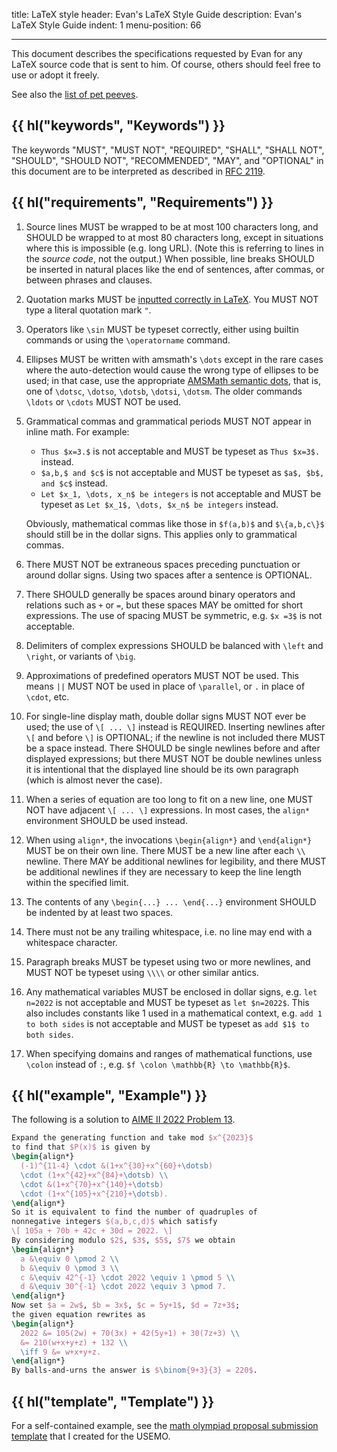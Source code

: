 title: LaTeX style
header: Evan's LaTeX Style Guide
description: Evan's LaTeX Style Guide
indent: 1
menu-position: 66

---

This document describes the specifications requested by Evan
for any LaTeX source code that is sent to him.
Of course, others should feel free to use or adopt it freely.

See also the [list of pet peeves][peeves].

[peeves]: https://web.evanchen.cc/handouts/LaTeXPetPeeve/LaTeXPetPeeve.pdf

## {{ hl("keywords", "Keywords") }}

The keywords "MUST", "MUST NOT", "REQUIRED", "SHALL", "SHALL
NOT", "SHOULD", "SHOULD NOT", "RECOMMENDED", "MAY", and
"OPTIONAL" in this document are to be interpreted as described in
[RFC 2119](https://www.rfc-editor.org/rfc/rfc2119).

## {{ hl("requirements", "Requirements") }}

1. Source lines MUST be wrapped to be at most 100 characters long,
   and SHOULD be wrapped to at most 80 characters long,
   except in situations where this is impossible (e.g. long URL).
   (Note this is referring to lines in the _source code_, not the output.)
   When possible, line breaks SHOULD be inserted in natural places
   like the end of sentences, after commas, or between phrases and clauses.

2. Quotation marks MUST be
   [inputted correctly in LaTeX](https://tex.stackexchange.com/a/621924/76888).
   You MUST NOT type a literal quotation mark `"`.

3. Operators like `\sin` MUST be typeset correctly,
   either using builtin commands or using the `\operatorname` command.

4. Ellipses MUST be written with amsmath's `\dots` except in the rare cases
   where the auto-detection would cause the wrong type of ellipses to be used;
   in that case, use the appropriate
   [AMSMath semantic dots](https://tex.stackexchange.com/a/122493/76888),
   that is, one of `\dotsc`, `\dotso`, `\dotsb`, `\dotsi`, `\dotsm`.
   The older commands `\ldots` or `\cdots` MUST NOT be used.

5. Grammatical commas and grammatical periods MUST NOT appear in inline math.
   For example:

   - `Thus $x=3.$` is not acceptable and MUST be typeset as `Thus $x=3$.`
     instead.
   - `$a,b,$ and $c$` is not acceptable
     and MUST be typeset as `$a$, $b$, and $c$` instead.
   - `Let $x_1, \dots, x_n$ be integers` is not acceptable
     and MUST be typeset as `Let $x_1$, \dots, $x_n$ be integers` instead.

   Obviously, mathematical commas like those in `$f(a,b)$` and `$\{a,b,c\}$`
   should still be in the dollar signs.
   This applies only to grammatical commas.

6. There MUST NOT be extraneous spaces preceding punctuation
   or around dollar signs.
   Using two spaces after a sentence is OPTIONAL.

7. There SHOULD generally be spaces around binary operators
   and relations such as `+` or `=`,
   but these spaces MAY be omitted for short expressions.
   The use of spacing MUST be symmetric, e.g. `$x =3$` is not acceptable.

8. Delimiters of complex expressions SHOULD be balanced
   with `\left` and `\right`, or variants of `\big`.

9. Approximations of predefined operators MUST NOT be used.
   This means `||` MUST NOT be used in place of `\parallel`,
   or `.` in place of `\cdot`, etc.

10. For single-line display math, double dollar signs MUST NOT ever be used;
    the use of `\[ ... \]` instead is REQUIRED.
    Inserting newlines after `\[` and before `\]` is OPTIONAL;
    if the newline is not included there MUST be a space instead.
    There SHOULD be single newlines before and after displayed expressions;
    but there MUST NOT be double newlines unless it is intentional
    that the displayed line should be its own paragraph
    (which is almost never the case).

11. When a series of equation are too long to fit on a new line,
    one MUST NOT have adjacent `\[ ... \]` expressions.
    In most cases, the `align*` environment SHOULD be used instead.

12. When using `align*`, the invocations
    `\begin{align*}` and `\end{align*}` MUST be on their own line.
    There MUST be a new line after each `\\` newline.
    There MAY be additional newlines for legibility,
    and there MUST be additional newlines if they are necessary to keep
    the line length within the specified limit.

13. The contents of any `\begin{...} ... \end{...}` environment
    SHOULD be indented by at least two spaces.

14. There must not be any trailing whitespace,
    i.e. no line may end with a whitespace character.

15. Paragraph breaks MUST be typeset using two or more newlines,
    and MUST NOT be typeset using `\\\\` or other similar antics.

16. Any mathematical variables MUST be enclosed in dollar signs,
    e.g. `let n=2022` is not acceptable and MUST be typeset as `let $n=2022$`.
    This also includes constants like 1 used in a mathematical context,
    e.g. `add 1 to both sides` is not acceptable and MUST be typeset as
    `add $1$ to both sides`.

17. When specifying domains and ranges of mathematical functions,
    use `\colon` instead of `:`, e.g. `$f \colon \mathbb{R} \to \mathbb{R}$`.

## {{ hl("example", "Example") }}

The following is a solution to
[AIME II 2022 Problem 13](https://aops.com/community/p24447196).

```latex
Expand the generating function and take mod $x^{2023}$
to find that $P(x)$ is given by
\begin{align*}
  (-1)^{11-4} \cdot &(1+x^{30}+x^{60}+\dotsb)
  \cdot (1+x^{42}+x^{84}+\dotsb) \\
  \cdot &(1+x^{70}+x^{140}+\dotsb)
  \cdot (1+x^{105}+x^{210}+\dotsb).
\end{align*}
So it is equivalent to find the number of quadruples of
nonnegative integers $(a,b,c,d)$ which satisfy
\[ 105a + 70b + 42c + 30d = 2022. \]
By considering modulo $2$, $3$, $5$, $7$ we obtain
\begin{align*}
  a &\equiv 0 \pmod 2 \\
  b &\equiv 0 \pmod 3 \\
  c &\equiv 42^{-1} \cdot 2022 \equiv 1 \pmod 5 \\
  d &\equiv 30^{-1} \cdot 2022 \equiv 3 \pmod 7.
\end{align*}
Now set $a = 2w$, $b = 3x$, $c = 5y+1$, $d = 7z+3$;
the given equation rewrites as
\begin{align*}
  2022 &= 105(2w) + 70(3x) + 42(5y+1) + 30(7z+3) \\
  &= 210(w+x+y+z) + 132 \\
  \iff 9 &= w+x+y+z.
\end{align*}
By balls-and-urns the answer is $\binom{9+3}{3} = 220$.
```

## {{ hl("template", "Template") }}

For a self-contained example, see the
[math olympiad proposal submission template](/upload/submission-template.tex)
that I created for the USEMO.
